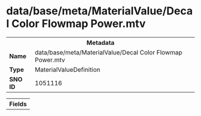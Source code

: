 <h1>data/base/meta/MaterialValue/Decal Color Flowmap Power.mtv</h1><table><tr><th colspan="100%">Metadata</th></tr><tr><td><b>Name</b></td><td>data/base/meta/MaterialValue/Decal Color Flowmap Power.mtv</td></tr><tr><td><b>Type</b></td><td>MaterialValueDefinition</td></tr><tr><td><b>SNO ID</b></td><td>1051116</td></tr></table>

<table><tr><th colspan="100%">Fields</th></tr></table>

